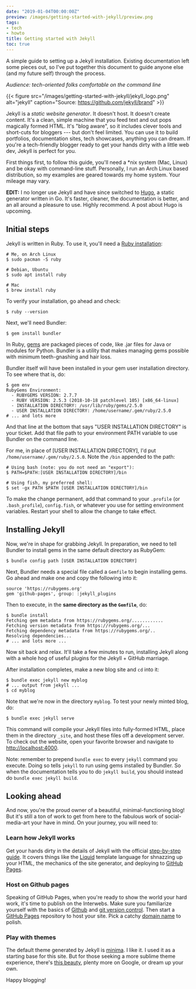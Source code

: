 ```yaml
---
date: "2019-01-04T00:00:00Z"
preview: /images/getting-started-with-jekyll/preview.png
tags:
- tech
- howto
title: Getting started with Jekyll
toc: true
---
```


A simple guide to setting up a Jekyll installation. Existing documentation left
some pieces out, so I've put together this document to guide anyone else (and
my future self) through the process.

*Audience: tech-oriented folks comfortable on the command line*
<!--more-->

{{< figure src="/images/getting-started-with-jekyll/jekyll_logo.png"
           alt="jekyll"
           caption="Source: https://github.com/jekyll/brand" >}}

Jekyll is a *static website generator*. It doesn't host. It doesn't create
content. It's a clean, simple machine that you feed text and out pops magically
formed HTML. It's "blog aware", so it includes clever tools and short-cuts for
bloggers --- but don't feel limited. You can use it to build portfolios, documentation
sites, tech showcases, anything you can dream. If you're a tech-friendly blogger
ready to get your hands dirty with a little web dev, Jekyll is perfect for you.

First things first, to follow this guide, you'll need a \*nix system (Mac, Linux)
and be okay with command-line stuff. Personally, I run an Arch Linux based
distribution, so my examples are geared towards my home system. Your mileage
may vary.

**EDIT:** I no longer use Jekyll and have since switched to
[Hugo](https://gohugo.io/), a static generator written in Go. It's faster,
cleaner, the documentation is better, and an all around a pleasure to use.
Highly recommend. A post about Hugo is upcoming.


## Initial steps
Jekyll is written in Ruby. To use it, you'll need a [Ruby installation](https://www.ruby-lang.org/en/downloads/):

```shell
# Me, on Arch Linux
$ sudo pacman -S ruby

# Debian, Ubuntu
$ sudo apt install ruby

# Mac
$ brew install ruby
```

To verify your installation, go ahead and check:

```shell
$ ruby --version
```

Next, we'll need Bundler:
```shell
$ gem install bundler
```

In Ruby, [gems](https://en.wikipedia.org/wiki/RubyGems) are packaged pieces of code,
like .jar files for Java or modules for Python. Bundler is a utility that
makes managing gems possible with minimum teeth-gnashing and hair loss.

Bundler itself will have been installed in your gem user installation directory.
To see where that is, do:
```shell
$ gem env
RubyGems Environment:
  - RUBYGEMS VERSION: 2.7.7
  - RUBY VERSION: 2.5.3 (2018-10-18 patchlevel 105) [x86_64-linux]
  - INSTALLATION DIRECTORY: /usr/lib/ruby/gems/2.5.0
  - USER INSTALLATION DIRECTORY: /home/username/.gem/ruby/2.5.0
# ... and lots more
```
And that line at the bottom that says "USER INSTALLATION DIRECTORY" is your
ticket. Add that file path to your environment PATH variable to use Bundler
on the command line.

For me, in place of [USER INSTALLATION DIRECTORY],
I'd put `/home/username/.gem/ruby/2.5.0`. Note the `/bin` appended to the path:
```shell
# Using bash (note: you do not need an "export"):
$ PATH=$PATH:[USER INSTALLATION DIRECTORY]/bin

# Using fish, my preferred shell:
$ set -gx PATH $PATH [USER INSTALLATION DIRECTORY]/bin
```

To make the change permanent, add that command to your `.profile` (or `.bash_profile`),
`config.fish`, or whatever you use for setting environment variables. Restart your
shell to allow the change to take effect.


## Installing Jekyll
Now, we're in shape for grabbing Jekyll. In preparation, we need to tell Bundler
to install gems in the same default directory as RubyGem:
```shell
$ bundle config path [USER INSTALLATION DIRECTORY]
```

Next, Bundler needs a special file called a `Gemfile` to begin installing gems.
Go ahead and make one and copy the following into it:
```
source 'https://rubygems.org'
gem 'github-pages', group: :jekyll_plugins
```
Then to execute, in the **same directory as the `Gemfile`**, do:
```shell
$ bundle install
Fetching gem metadata from https://rubygems.org/............
Fetching version metadata from https://rubygems.org/...
Fetching dependency metadata from https://rubygems.org/..
Resolving dependencies...
# ... and lots more ...
```
Now sit back and relax. It'll take a few minutes to run, installing Jekyll along
with a whole hog of useful plugins for the Jekyll + GitHub marriage.

After installation completes, make a new blog site and `cd` into it:
```shell
$ bundle exec jekyll new myblog
# ... output from jekyll ...
$ cd myblog
```

Note that we're now in the directory `myblog`. To test your newly minted blog, do:
```shell
$ bundle exec jekyll serve
```
This command will compile your Jekyll files into fully-formed HTML, place them in the
directory `_site`, and host these files off a development server. To check
out the website, open your favorite browser and navigate to <http://localhost:4000>.

Note: remember to prepend `bundle exec` to every `jekyll` command you execute.
Doing so tells `jekyll` to run using gems installed by Bundler. So when the
documentation tells you to do `jekyll build`, you should instead do
`bundle exec jekyll build`.


## Looking ahead
And now, you're the proud owner of a beautiful, minimal-functioning blog! But
it's still a ton of work to get from here to the fabulous work of
social-media-art your have in mind. On your journey, you will need to:

### Learn how Jekyll works
Get your hands dirty in the details of Jekyll with the official
[step-by-step guide](https://jekyllrb.com/docs/step-by-step/02-liquid/). It
covers things like the [Liquid](https://shopify.github.io/liquid/) template
language for shnazzing up your HTML, the mechanics of the site generator, and
deploying to [GitHub Pages](https://pages.github.com/).

### Host on Github pages
Speaking of GitHub Pages, when you're ready to show the world your hard work,
it's time to publish on the Interwebs. Make sure you familiarize yourself with
the basics of [Github](https://guides.github.com/activities/hello-world/) and
[git version control](https://git-scm.com/docs/gittutorial). Then start a
[GitHub Pages](https://pages.github.com/) repository to host your site. Pick
a catchy [domain name](https://domains.google) to polish.

### Play with themes
The default theme generated by Jekyll is [minima](https://github.com/jekyll/minima).
I like it. I used it as a starting base for this site. But for those seeking
a more sublime theme experience, there's [this beauty](https://jekyllthemes.io/),
plenty more on Google, or dream up your own.

Happy blogging!
